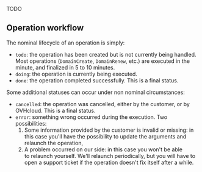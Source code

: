 TODO

## Operation workflow

The nominal lifecycle of an operation is simply:

- `todo`: the operation has been created but is not currently being handled. Most operations (`DomainCreate`, `DomainRenew`, etc.) are executed in the minute, and finalized in 5 to 10 minutes.
- `doing`: the operation is currently being executed.
- `done`: the operation completed successfully. This is a final status.

Some additional statuses can occur under non nominal circumstances:

- `cancelled`: the operation was cancelled, either by the customer, or by OVHcloud. This is a final status.
- `error`: something wrong occurred during the execution. Two possibilities:
  1. Some information provided by the customer is invalid or missing: in this case you'll have the possibility to update the arguments and relaunch the operation,
  2. A problem occurred on our side: in this case you won't be able to relaunch yourself. We'll relaunch periodically, but you will have to open a support ticket if the operation doesn't fix itself after a while.
